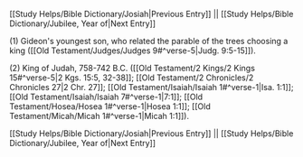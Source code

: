 [[Study Helps/Bible Dictionary/Josiah|Previous Entry]]  ||  [[Study Helps/Bible Dictionary/Jubilee, Year of|Next Entry]]

 (1) Gideon's youngest son, who related the parable of the trees choosing a king ([[Old Testament/Judges/Judges 9#^verse-5|Judg. 9:5-15]]).

 (2) King of Judah, 758-742 B.C. ([[Old Testament/2 Kings/2 Kings 15#^verse-5|2 Kgs. 15:5, 32-38]]; [[Old Testament/2 Chronicles/2 Chronicles 27|2 Chr. 27]]; [[Old Testament/Isaiah/Isaiah 1#^verse-1|Isa. 1:1]]; [[Old Testament/Isaiah/Isaiah 7#^verse-1|7:1]]; [[Old Testament/Hosea/Hosea 1#^verse-1|Hosea 1:1]]; [[Old Testament/Micah/Micah 1#^verse-1|Micah 1:1]]).

[[Study Helps/Bible Dictionary/Josiah|Previous Entry]]  ||  [[Study Helps/Bible Dictionary/Jubilee, Year of|Next Entry]]